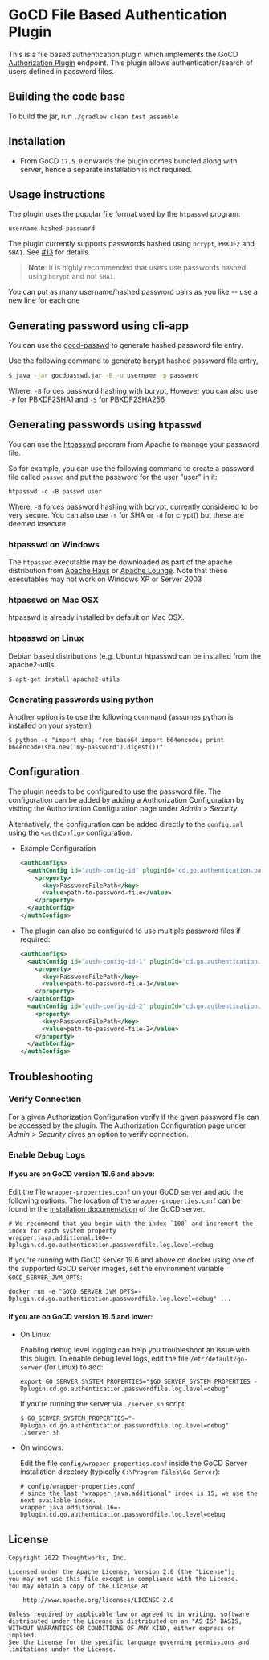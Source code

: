 # GoCD File Based Authentication Plugin

This is a file based authentication plugin which implements the GoCD [Authorization Plugin](https://plugin-api.gocd.io/current/authorization/) endpoint. This plugin allows authentication/search of users defined in password files.

## Building the code base

To build the jar, run `./gradlew clean test assemble`

## Installation

- From GoCD `17.5.0` onwards the plugin comes bundled along with server, hence a separate installation is not required.

## Usage instructions

The plugin uses the popular file format used by the `htpasswd` program:

    username:hashed-password

The plugin currently supports passwords hashed using `bcrypt`, `PBKDF2` and `SHA1`. See [#13](https://github.com/gocd/gocd-filebased-authentication-plugin/issues/13) for details.

> **Note**: It is highly recommended that users use passwords hashed using `bcrypt` and not `SHA1`.

You can put as many username/hashed password pairs as you like -- use a new line for each one

## Generating password using cli-app

You can use the [gocd-passwd](https://github.com/gocd/gocd-filebased-authentication-plugin/tree/master/gocdpasswd) to generate hashed password file entry.

Use the following command to generate bcrypt hashed password file entry,  

```bash
$ java -jar gocdpasswd.jar -B -u username -p password
```

Where, `-B` forces password hashing with bcrypt, However you can also use `-P` for PBKDF2SHA1 and `-S` for PBKDF2SHA256

## Generating passwords using `htpasswd`

You can use the [htpasswd](http://httpd.apache.org/docs/2.0/programs/htpasswd.html) program from Apache to manage your password file.

So for example, you can use the following command to create a password file called `passwd` and put the password for the user "user" in it:

```shell
htpasswd -c -B passwd user
```
Where, `-B` forces password hashing with bcrypt, currently considered to be very secure. You can also use `-s` for SHA or `-d` for crypt() but these are deemed insecure

### htpasswd on Windows

The `htpasswd` executable may be downloaded as part of the apache distribution from [Apache Haus](http://www.apachehaus.com/cgi-bin/download.plx) or [Apache Lounge](https://www.apachelounge.com/download/). Note that these executables may not work on Windows XP or Server 2003

### htpasswd on Mac OSX

htpasswd is already installed by default on Mac OSX.

### htpasswd on Linux

Debian based distributions (e.g. Ubuntu) htpasswd can be installed from the apache2-utils

```shell
$ apt-get install apache2-utils
```

### Generating passwords using python

Another option is to use the following command (assumes python is installed on your system)

```shell
$ python -c "import sha; from base64 import b64encode; print b64encode(sha.new('my-password').digest())"
```

## Configuration

The plugin needs to be configured to use the password file. The configuration can be added by adding a Authorization Configuration by visiting the Authorization Configuration page under *Admin > Security*.

Alternatively, the configuration can be added directly to the `config.xml` using the `<authConfig>` configuration.

* Example Configuration

    ```xml
    <authConfigs>
      <authConfig id="auth-config-id" pluginId="cd.go.authentication.passwordfile">
        <property>
          <key>PasswordFilePath</key>
          <value>path-to-password-file</value>
        </property>
      </authConfig>
    </authConfigs>
    ```

* The plugin can also be configured to use multiple password files if required:

    ```xml
    <authConfigs>
      <authConfig id="auth-config-id-1" pluginId="cd.go.authentication.passwordfile">
        <property>
          <key>PasswordFilePath</key>
          <value>path-to-password-file-1</value>
        </property>
      </authConfig>
      <authConfig id="auth-config-id-2" pluginId="cd.go.authentication.passwordfile">
        <property>
          <key>PasswordFilePath</key>
          <value>path-to-password-file-2</value>
        </property>
      </authConfig>
    </authConfigs>
    ```

## Troubleshooting

### Verify Connection

For a given Authorization Configuration verify if the given password file can be accessed by the plugin. The Authorization Configuration page under *Admin > Security* gives an option to verify connection.

### Enable Debug Logs

#### If you are on GoCD version 19.6 and above:

Edit the file `wrapper-properties.conf` on your GoCD server and add the following options. The location of the `wrapper-properties.conf` can be found in the [installation documentation](https://docs.gocd.org/current/installation/installing_go_server.html) of the GoCD server.

 ```properties
# We recommend that you begin with the index `100` and increment the index for each system property
wrapper.java.additional.100=-Dplugin.cd.go.authentication.passwordfile.log.level=debug
```

If you're running with GoCD server 19.6 and above on docker using one of the supported GoCD server images, set the environment variable `GOCD_SERVER_JVM_OPTS`:

 ```shell
docker run -e "GOCD_SERVER_JVM_OPTS=-Dplugin.cd.go.authentication.passwordfile.log.level=debug" ...
```

#### If you are on GoCD version 19.5 and lower:

* On Linux:

    Enabling debug level logging can help you troubleshoot an issue with this plugin. To enable debug level logs, edit the file `/etc/default/go-server` (for Linux) to add:

    ```shell
    export GO_SERVER_SYSTEM_PROPERTIES="$GO_SERVER_SYSTEM_PROPERTIES -Dplugin.cd.go.authentication.passwordfile.log.level=debug"
    ```

    If you're running the server via `./server.sh` script:

    ```shell
    $ GO_SERVER_SYSTEM_PROPERTIES="-Dplugin.cd.go.authentication.passwordfile.log.level=debug" ./server.sh
    ```

* On windows:

    Edit the file `config/wrapper-properties.conf` inside the GoCD Server installation directory (typically `C:\Program Files\Go Server`):

    ```
    # config/wrapper-properties.conf
    # since the last "wrapper.java.additional" index is 15, we use the next available index.
    wrapper.java.additional.16=-Dplugin.cd.go.authentication.passwordfile.log.level=debug
    ```

## License

```plain
Copyright 2022 Thoughtworks, Inc.

Licensed under the Apache License, Version 2.0 (the "License");
you may not use this file except in compliance with the License.
You may obtain a copy of the License at

    http://www.apache.org/licenses/LICENSE-2.0

Unless required by applicable law or agreed to in writing, software
distributed under the License is distributed on an "AS IS" BASIS,
WITHOUT WARRANTIES OR CONDITIONS OF ANY KIND, either express or implied.
See the License for the specific language governing permissions and
limitations under the License.
```
